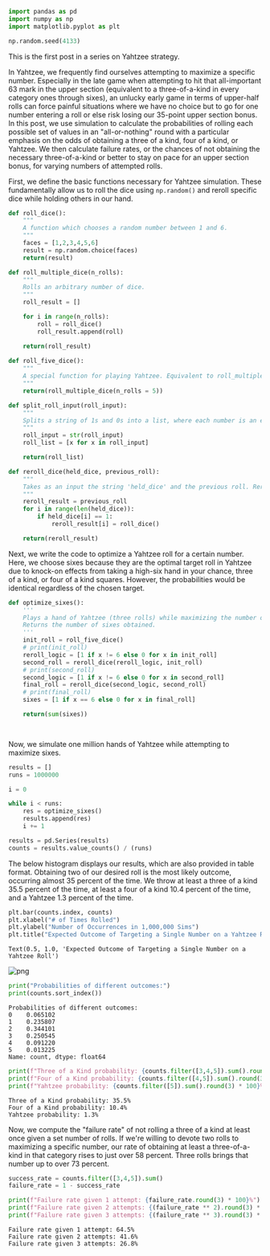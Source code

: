 ```python
import pandas as pd
import numpy as np
import matplotlib.pyplot as plt

np.random.seed(4133)
```

This is the first post in a series on Yahtzee strategy. 

In Yahtzee, we frequently find ourselves attempting to maximize a specific number. Especially in the late game when attempting to hit that all-important 63 mark in the upper section (equivalent to a three-of-a-kind in every category ones through sixes), an unlucky early game in terms of upper-half rolls can force painful situations where we have no choice but to go for one number entering a roll or else risk losing our 35-point upper section bonus. In this post, we use simulation to calculate the probabilities of rolling each possible set of values in an "all-or-nothing" round with a particular emphasis on the odds of obtaining a three of a kind, four of a kind, or Yahtzee. We then calculate failure rates, or the chances of not obtaining the necessary three-of-a-kind or better to stay on pace for an upper section bonus, for varying numbers of attempted rolls. 

First, we define the basic functions necessary for Yahtzee simulation. These fundamentally allow us to roll the dice using `np.random()` and reroll specific dice while holding others in our hand.


```python
def roll_dice():
    """
    A function which chooses a random number between 1 and 6.
    """
    faces = [1,2,3,4,5,6]
    result = np.random.choice(faces)
    return(result)

def roll_multiple_dice(n_rolls):
    """
    Rolls an arbitrary number of dice.
    """
    roll_result = []

    for i in range(n_rolls):
        roll = roll_dice()
        roll_result.append(roll)

    return(roll_result)
    
def roll_five_dice():
    """
    A special function for playing Yahtzee. Equivalent to roll_multiple_dice(5).
    """
    return(roll_multiple_dice(n_rolls = 5))

def split_roll_input(roll_input):
    """
    Splits a string of 1s and 0s into a list, where each number is an element.
    """
    roll_input = str(roll_input)
    roll_list = [x for x in roll_input]

    return(roll_list)

def reroll_dice(held_dice, previous_roll):
    """
    Takes as an input the string 'held_dice' and the previous roll. Rerolls all 1s and keeps all 0s.
    """
    reroll_result = previous_roll
    for i in range(len(held_dice)):
        if held_dice[i] == 1:
            reroll_result[i] = roll_dice()

    return(reroll_result)
```

Next, we write the code to optimize a Yahtzee roll for a certain number. Here, we choose sixes because they are the optimal target roll in Yahtzee due to knock-on effects from taking a high-six hand in your chance, three of a kind, or four of a kind squares. However, the probabilities would be identical regardless of the chosen target.


```python
def optimize_sixes():
    '''
    Plays a hand of Yahtzee (three rolls) while maximizing the number of sixes obtained by holding all sixes and re-rolling all other dice. 
    Returns the number of sixes obtained.
    '''
    init_roll = roll_five_dice()
    # print(init_roll)
    reroll_logic = [1 if x != 6 else 0 for x in init_roll]
    second_roll = reroll_dice(reroll_logic, init_roll)
    # print(second_roll)
    second_logic = [1 if x != 6 else 0 for x in second_roll]
    final_roll = reroll_dice(second_logic, second_roll)
    # print(final_roll)
    sixes = [1 if x == 6 else 0 for x in final_roll]

    return(sum(sixes))

    
```

Now, we simulate one million hands of Yahtzee while attempting to maximize sixes. 


```python
results = []
runs = 1000000

i = 0

while i < runs:
    res = optimize_sixes()
    results.append(res)
    i += 1

results = pd.Series(results)
counts = results.value_counts() / (runs)
```

The below histogram displays our results, which are also provided in table format. Obtaining two of our desired roll is the most likely outcome, occurring almost 35 percent of the time. We throw at least a three of a kind 35.5 percent of the time, at least a four of a kind 10.4 percent of the time, and a Yahtzee 1.3 percent of the time.


```python
plt.bar(counts.index, counts)
plt.xlabel("# of Times Rolled")
plt.ylabel("Number of Occurrences in 1,000,000 Sims")
plt.title("Expected Outcome of Targeting a Single Number on a Yahtzee Roll")
```




    Text(0.5, 1.0, 'Expected Outcome of Targeting a Single Number on a Yahtzee Roll')




    
![png](yahtzee_sim_files/yahtzee_sim_8_1.png)
    



```python
print("Probabilities of different outcomes:")
print(counts.sort_index())
```

    Probabilities of different outcomes:
    0    0.065102
    1    0.235807
    2    0.344101
    3    0.250545
    4    0.091220
    5    0.013225
    Name: count, dtype: float64



```python
print(f"Three of a Kind probability: {counts.filter([3,4,5]).sum().round(3) * 100}%")
print(f"Four of a Kind probability: {counts.filter([4,5]).sum().round(3) * 100}%")
print(f"Yahtzee probability: {counts.filter([5]).sum().round(3) * 100}%")
```

    Three of a Kind probability: 35.5%
    Four of a Kind probability: 10.4%
    Yahtzee probability: 1.3%


Now, we compute the "failure rate" of not rolling a three of a kind at least once given a set number of rolls. If we're willing to devote two rolls to maximizing a specific number, our rate of obtaining at least a three-of-a-kind in that category rises to just over 58 percent. Three rolls brings that number up to over 73 percent.


```python
success_rate = counts.filter([3,4,5]).sum()
failure_rate = 1 - success_rate
```


```python
print(f"Failure rate given 1 attempt: {failure_rate.round(3) * 100}%")
print(f"Failure rate given 2 attempts: {(failure_rate ** 2).round(3) * 100}%")
print(f"Failure rate given 3 attempts: {(failure_rate ** 3).round(3) * 100}%")
```

    Failure rate given 1 attempt: 64.5%
    Failure rate given 2 attempts: 41.6%
    Failure rate given 3 attempts: 26.8%

